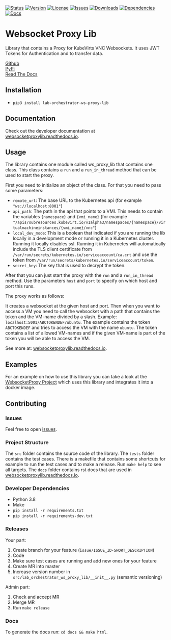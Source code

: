 [![Status](https://img.shields.io/pypi/status/lab-orchestrator-ws-proxy-lib)](https://pypi.org/project/lab-orchestrator-ws-proxy-lib/)
[![Version](https://img.shields.io/pypi/v/lab-orchestrator-ws-proxy-lib?label=release)](https://pypi.org/project/lab-orchestrator-ws-proxy-lib/)
[![License](https://img.shields.io/github/license/laborchestrator/WebsocketProxyLib)](https://github.com/LabOrchestrator/WebsocketProxyLib/blob/main/LICENSE)
[![Issues](https://img.shields.io/github/issues/laborchestrator/WebsocketProxyLib)](https://github.com/laborchestrator/WebsocketProxyLib/issues)
[![Downloads](https://img.shields.io/pypi/dw/lab-orchestrator-ws-proxy-lib)](https://pypi.org/project/lab-orchestrator-ws-proxy-lib/)
[![Dependencies](https://img.shields.io/librariesio/release/pypi/lab-orchestrator-ws-proxy-lib)](https://libraries.io/pypi/lab-orchestrator-ws-proxy-lib)
[![Docs](https://img.shields.io/readthedocs/websocketproxylib)](https://websocketproxylib.readthedocs.io/en/latest/)


# Websocket Proxy Lib

Library that contains a Proxy for KubeVirts VNC Websockets. It uses JWT Tokens for Authentication and to transfer data.

[Github](https://github.com/LabOrchestrator/WebsocketProxyLib)  
[PyPi](https://pypi.org/project/lab-orchestrator-ws-proxy-lib/)  
[Read The Docs](https://websocketproxylib.readthedocs.io/en/latest/)

## Installation

- `pip3 install lab-orchestrator-ws-proxy-lib`

## Documentation

Check out the developer documentation at [websocketproxylib.readthedocs.io](https://websocketproxylib.readthedocs.io/en/latest/).

## Usage

The library contains one module called ws_proxy_lib that contains one class. This class contains a `run` and a `run_in_thread` method that can be used to start the proxy.

First you need to initialize an object of the class. For that you need to pass some parameters:

- `remote_url`: The base URL to the Kubernetes api (for example `"ws://localhost:8001"`)
- `api_path`: The path in the api that points to a VMI. This needs to contain the variables `{namespace}` and `{vmi_name}` (for example `"/apis/subresources.kubevirt.io/v1alpha3/namespaces/{namespace}/virtualmachineinstances/{vmi_name}/vnc"`)
- `local_dev_mode`: This is a boolean that indicated if you are running the lib locally in a development mode or running it in a Kubernetes cluster. Running it locally disables ssl. Running it in Kubernetes will automatically include the TLS client certificate from `/var/run/secrets/kubernetes.io/serviceaccount/ca.crt` and use the token from `/var/run/secrets/kubernetes.io/serviceaccount/token`.
- `secret_key`: The key that is used to decrypt the token.

After that you can just start the proxy with the `run` and a `run_in_thread` method. Use the parameters `host` and `port` to specify on which host and port this runs.

The proxy works as follows:

It creates a websocket at the given host and port. Then when you want to access a VM you need to call the websocket with a path that contains the token and the VM-name divided by a slash. Example: `localhost:5001/ABCTOKENDEF/ubuntu`. The example contains the token `ABCTOKENDEF` and tries to access the VM with the name `ubuntu`. The token contains a list of allowed VM-names and if the given VM-name is part of the token you will be able to access the VM.

See more at: [websocketproxylib.readthedocs.io](https://websocketproxylib.readthedocs.io/en/latest/).

## Examples

For an example on how to use this library you can take a look at the [WebsocketProxy Project](https://github.com/LabOrchestrator/WebsocketProxy) which uses this library and integrates it into a docker image.

## Contributing

### Issues

Feel free to open [issues](https://github.com/LabOrchestrator/WebsocketProxyLib/issues).

### Project Structure

The `src` folder contains the source code of the library. The `tests` folder contains the test cases. There is a makefile that contains some shortcuts for example to run the test cases and to make a release. Run `make help` to see all targets. The `docs` folder contains rst docs that are used in [websocketproxylib.readthedocs.io](https://websocketproxylib.readthedocs.io/en/latest/).

### Developer Dependencies

- Python 3.8
- Make
- `pip install -r requirements.txt`
- `pip install -r requirements-dev.txt`

### Releases

Your part:

1. Create branch for your feature (`issue/ISSUE_ID-SHORT_DESCRIPTION`)
2. Code
3. Make sure test cases are running and add new ones for your feature
4. Create MR into master
5. Increase version number in `src/lab_orchestrator_ws_proxy_lib/__init__.py` (semantic versioning)

Admin part:

1. Check and accept MR
2. Merge MR
3. Run `make release`

### Docs

To generate the docs run: `cd docs && make html`.
